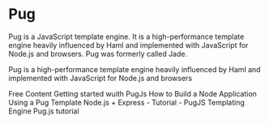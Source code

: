 # Pug

Pug is a JavaScript template engine. It is a high-performance template engine heavily influenced by Haml and implemented with JavaScript for Node.js and browsers. Pug was formerly called Jade.

Pug is a high-performance template engine heavily influenced by Haml and implemented with JavaScript for Node.js and browsers

<ResourceGroupTitle>Free Content</ResourceGroupTitle>
<BadgeLink colorScheme='blue' badgeText='Official Website' href='https://pugjs.org/api/getting-started.html'>Getting started wuith PugJs</BadgeLink>
<BadgeLink badgeText='Course' colorScheme='green' href='https://blog.bitsrc.io/how-to-build-a-node-application-using-a-pug-template-7319ab1bba69?gi=40b338891148'>How to Build a Node Application Using a Pug Template</BadgeLink>
<BadgeLink badgeText='Watch' href='https://www.youtube.com/watch?v=DSp9ExFw3Ig'>Node.js + Express - Tutorial - PugJS Templating Engine</BadgeLink>
<BadgeLink colorScheme='yellow' badgeText='Read' href='https://zetcode.com/javascript/pugjs/'>Pug.js tutorial</BadgeLink>
